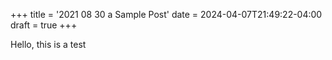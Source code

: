 +++
title = '2021 08 30 a Sample Post'
date = 2024-04-07T21:49:22-04:00
draft = true
+++

Hello, this is a test